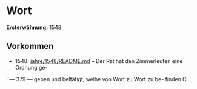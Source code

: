 # Wort

**Ersterwähnung:** 1548

## Vorkommen
- 1548: [jahre/1548/README.md](../jahre/1548/README.md) – Der Rat hat den Zimmerleuten eine Ordnung ge-


: — 379 —
geben und beſtätigt, welhe von Wort zu Wort zu be-
finden C...
